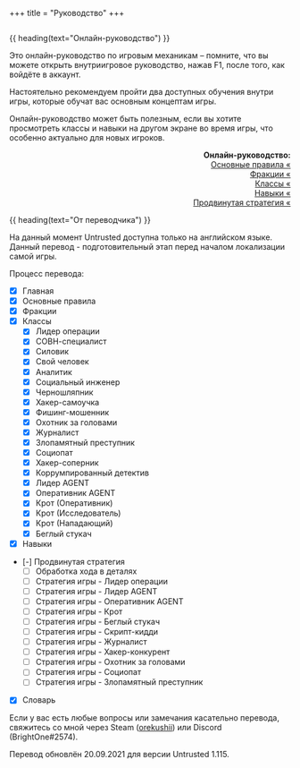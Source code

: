 +++
title = "Руководство"
+++

<div style="overflow:hidden;max-width:1920px;margin-left:-495px;">
    <div
        style="background-image: url(https://www.playuntrusted.com/wp-content/uploads/2020/02/bg_journalist.jpg);height:600px;background-position:center bottom; background-repeat: no-repeat;">
    </div>
</div>
<div style="margin-top:-600px;">

{{ heading(text="Онлайн-руководство") }}

Это онлайн-руководство по игровым механикам &#8211; помните, что вы можете
открыть внутриигровое руководство, нажав F1, после того, как войдёте в аккаунт.

Настоятельно рекомендуем пройти два доступных обучения внутри игры, которые обучат вас основным концептам игры.

Онлайн-руководство может быть полезным, если вы хотите просмотреть классы и навыки на другом экране во время игры,
что особенно актуально для новых игроков.

</div>

<div style="text-align:right;">

**Онлайн-руководство:**
<br>
<a href="basic-rules/">Основные правила &laquo;</a><br />
<a href="factions/">Фракции &laquo;</a><br />
<a href="classes/">Классы &laquo;</a><br />
<a href="skills/">Навыки &laquo;</a><br />
<a href="advanced-strategy/">Продвинутая стратегия &laquo;</a>

</div>

{{ heading(text="От переводчика") }}

На данный момент Untrusted доступна только на английском языке.
Данный перевод - подготовительный этап перед началом локализации самой игры.

Процесс перевода:

- [X] Главная
- [X] Основные правила
- [X] Фракции
- [X] Классы
  - [X] Лидер операции
  - [X] СОВН-специалист
  - [X] Силовик
  - [X] Свой человек
  - [X] Аналитик
  - [X] Социальный инженер
  - [X] Черношляпник
  - [X] Хакер-самоучка
  - [X] Фишинг-мошенник
  - [X] Охотник за головами
  - [X] Журналист
  - [X] Злопамятный преступник
  - [X] Социопат
  - [X] Хакер-соперник
  - [X] Коррумпированный детектив
  - [X] Лидер AGENT
  - [X] Оперативник AGENT
  - [X] Крот (Оперативник)
  - [X] Крот (Исследователь)
  - [X] Крот (Нападающий)
  - [X] Беглый стукач
- [X] Навыки
- [-] Продвинутая стратегия
    - [ ] Обработка хода в деталях
    - [ ] Стратегия игры - Лидер операции
    - [ ] Стратегия игры - Лидер AGENT
    - [ ] Стратегия игры - Оперативник AGENT
    - [ ] Стратегия игры - Крот
    - [ ] Стратегия игры - Беглый стукач
    - [ ] Стратегия игры - Скрипт-кидди
    - [ ] Стратегия игры - Журналист
    - [ ] Стратегия игры - Хакер-конкурент
    - [ ] Стратегия игры - Охотник за головами
    - [ ] Стратегия игры - Социопат
    - [ ] Стратегия игры - Злопамятный преступник
- [X] Словарь

Если у вас есть любые вопросы или замечания касательно перевода,
свяжитесь со мной через Steam ([orekushii](https://steamcommunity.com/id/orekushii))
или Discord (BrightOne#2574).

Перевод обновлён 20.09.2021 для версии Untrusted 1.115.
